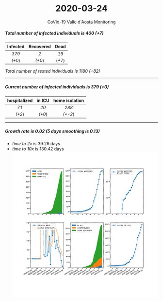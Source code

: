 <div align='center'>

# 2020-03-24
CoVid-19 Valle d'Aosta Monitoring
</div>

##### Total number of infected individuals is 400 (+7)
Infected | Recovered | Dead
:---: | :---: | :---:
*379* | *2* | *19*
*(+0*) | *(+0*) | (*+7*)

*Total number of tested individuals is 1180 (+82)*
***
##### Current number of infected individuals is 379 (+0)
hospitalized | in ICU | home isolation
:---: | :---: | :---:
*71* |*20* |*288*
*(+2*) |*(+0*) |*(+-2*)
***
##### Growth rate is 0.02 (5 days smoothing is 0.13)
- *time to 2x* is 39.26 days
- *time to 10x* is 130.42 days
![stats][stats]

[stats]: stats_Valled'Aosta.png
